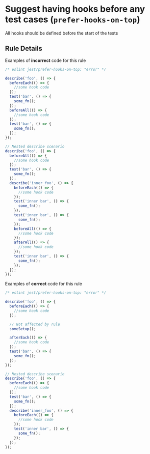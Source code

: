 # Suggest having hooks before any test cases (`prefer-hooks-on-top`)

All hooks should be defined before the start of the tests

## Rule Details

Examples of **incorrect** code for this rule

```js
/* eslint jest/prefer-hooks-on-top: "error" */

describe('foo', () => {
  beforeEach(() => {
    //some hook code
  });
  test('bar', () => {
    some_fn();
  });
  beforeAll(() => {
    //some hook code
  });
  test('bar', () => {
    some_fn();
  });
});

// Nested describe scenario
describe('foo', () => {
  beforeAll(() => {
    //some hook code
  });
  test('bar', () => {
    some_fn();
  });
  describe('inner_foo', () => {
    beforeEach(() => {
      //some hook code
    });
    test('inner bar', () => {
      some_fn();
    });
    test('inner bar', () => {
      some_fn();
    });
    beforeAll(() => {
      //some hook code
    });
    afterAll(() => {
      //some hook code
    });
    test('inner bar', () => {
      some_fn();
    });
  });
});
```

Examples of **correct** code for this rule

```js
/* eslint jest/prefer-hooks-on-top: "error" */

describe('foo', () => {
  beforeEach(() => {
    //some hook code
  });

  // Not affected by rule
  someSetup();

  afterEach(() => {
    //some hook code
  });
  test('bar', () => {
    some_fn();
  });
});

// Nested describe scenario
describe('foo', () => {
  beforeEach(() => {
    //some hook code
  });
  test('bar', () => {
    some_fn();
  });
  describe('inner_foo', () => {
    beforeEach(() => {
      //some hook code
    });
    test('inner bar', () => {
      some_fn();
    });
  });
});
```
